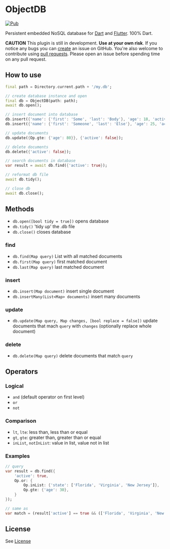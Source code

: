 # ObjectDB

[![Pub](https://img.shields.io/pub/v/objectdb.svg)](https://pub.dartlang.org/packages/objectdb)

Persistent embedded NoSQL database for [Dart](https://www.dartlang.org/) and [Flutter](https://flutter.io/). 100% Dart.

**CAUTION** This plugin is still in development. **Use at your own risk**. If you notice any bugs you can [create](https://github.com/netz-chat/objectdb/issues/new 'Create issue') an issue on GitHub. You're also welcome to contribute using [pull requests](https://github.com/netz-chat/objectdb/compare 'Pull request'). Please open an issue before spending time on any pull request.


## How to use
```dart
final path = Directory.current.path + '/my.db';

// create database instance and open
final db = ObjectDB(path: path);
await db.open();

// insert document into database
db.insert({'name': {'first': 'Some', 'last': 'Body'}, 'age': 18, 'active': false);
db.insert({'name': {'first': 'Someone', 'last': 'Else'}, 'age': 25, 'active': false);

// update documents
db.update({Op.gte: {'age': 80}}, {'active': false});

// delete documents
db.delete({'active': false});

// search documents in database
var result = await db.find({'active': true});

// reformat db file
await db.tidy();

// close db
await db.close();
```

## Methods
- `db.open([bool tidy = true])` opens database
- `db.tidy()` 'tidy up' the .db file
- `db.close()` closes database

### find
- `db.find(Map query)` List with all matched documents
- `db.first(Map query)` first matched document
- `db.last(Map query)` last matched document

### insert
- `db.insert(Map document)` insert single document
- `db.insertMany(List<Map> documents)` insert many documents

### update
- `db.update(Map query, Map changes, [bool replace = false])` update documents that mach `query` with `changes` (optionally replace whole document)

### delete
- `db.delete(Map query)` delete documents that match `query`

## Operators
### Logical
- `and` (default operator on first level)
- `or`
- `not`

### Comparison
- `lt`, `lte`: less than, less than or equal
- `gt`, `gte`: greater than, greater than or equal
- `inList`, `notInList`: value in list, value not in list

### Examples
```dart
// query
var result = db.find({
    'active': true,
    Op.or: {
        Op.inList: {'state': ['Florida', 'Virginia', 'New Jersey']},
        Op.gte: {'age': 30},
    }
});

// same as
var match = (result['active'] == true && (['Florida', 'Virginia', 'New Jersey'].contains(result['state']) || result['age'] >= 30));
```

## License
See [License](https://github.com/netz-chat/objectdb/blob/master/LICENSE)